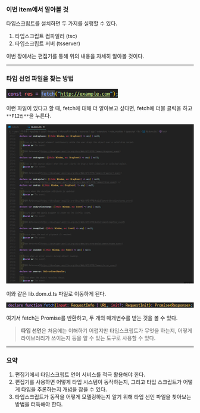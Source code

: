 ### 이번 item에서 알아볼 것

타입스크립트를 설치하면 두 가지를 실행할 수 있다.

1. 타입스크립트 컴파일러 (tsc)
2. 타입스크립트 서버 (tsserver)

이번 장에서는 편집기를 통해 위의 내용을 자세히 알아볼 것이다.

---

### 타입 선언 파일을 찾는 방법

<img src="./images/image1.png" style="width:300px" />

이런 파일이 있다고 할 때, fetch에 대해 더 알아보고 싶다면, fetch에 더블 클릭을 하고 `**F12번**`을 누른다.

<img src="./images/image2.png" style="width:700px" />

이와 같은 lib.dom.d.ts 파일로 이동하게 된다.

<img src="./images/image3.png" style="width:600px" />

여기서 fetch는 Promise를 반환하고, 두 개의 매개변수를 받는 것을 볼 수 있다.

> **타입 선언**은 처음에는 이해하기 어렵지만 타입스크립트가 무엇을 하는지, 어떻게 라이브러리가 쓰이는지 등을 알 수 있는 도구로 사용할 수 있다.

---

### 요약

1. 편집기에서 타입스크립트 언어 서비스를 적극 활용해야 한다.
2. 편집기를 사용하면 어떻게 타입 시스템이 동작하는지, 그리고 타입 스크립트가 어떻게 타입을 추론하는지 개념을 잡을 수 있다.
3. 타입스크립트가 동작을 어떻게 모델링하는지 알기 위해 타입 선언 파일을 찾아보는 방법을 터득해야 한다.

